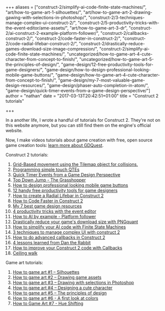 +++
aliases = ["construct-2/simplify-ai-code-finite-state-machines/", "art/how-to-game-art-1-silhouettes/", "art/how-to-game-art-2-drawing-gawing-with-selections-in-photoshop/", "construct-2/3-techniques-manage-complex-ui-construct-2/", "construct-2/5-productivity-tricks-with-the-event-editor/ame-assets/", "art/how-to-game-art-3-dr", "construct-2/ai-construct-2-example-platform-follower/", "construct-2/callbacks-construct-2/", "construct-2/code-faster-in-construct-2/", "construct-2/code-radial-lifebar-construct-2/", "construct-2/drastically-reduce-games-download-size-image-compression/", "construct-2/simplify-ai-code-finite-state-machines/", "uncategorized/how-to-game-art-4-cute-character-from-concept-to-finish/", "uncategorized/how-to-game-art-5-the-principles-of-design/", "game-design/12-free-productivity-tools-for-game-designers/", "game-design/how-to-design-professional-looking-mobile-game-buttons/", "game-design/how-to-game-art-4-cute-character-from-concept-to-finish/", "game-design/my-7-most-valuable-game-design-resources/", "game-design/phaser-auto-completion-in-atom/", "game-design/quick-timer-events-from-a-game-design-perspective/"]
author = "nathan"
date = "2017-03-13T20:42:51+01:00"
title = "Construct 2 tutorials"

+++

In a another life, I wrote a handful of tutorials for Construct 2. They're not on this website anymore, but you can still find them on the engine's official website.

Now, I make videos tutorials about game creation with free, open source game creation tools: [learn more about GDQuest](//gdquest.com).

Construct 2 tutorials:

1. [Grid-Based movement using the Tilemap object for collisions.](//www.scirra.com/tutorials/4838/grid-based-movement-using-the-tilemap-object-for-collisions)
1. [Programming simple touch QTEs](//www.scirra.com/tutorials/1445/programming-simple-touch-qtes)
1. [Quick Timer Events from a Game Design Perspective](//www.scirra.com/tutorials/1430/quick-timer-events-from-a-game-design-perspective)
1. [Top Down Jump - The Grasshopper](//www.scirra.com/tutorials/1405/top-down-jump-the-grasshopper)
1. [How to design professional looking mobile game buttons](//www.scirra.com/tutorials/1398/how-to-design-professional-looking-mobile-game-buttons)
1. [12 handy free productivity tools for game designers](//www.scirra.com/tutorials/1388/12-handy-free-productivity-tools-for-game-designers)
1. [How to create a Radial Lifebar in Construct 2](//www.scirra.com/tutorials/1377/how-to-create-a-radial-lifebar-in-construct-2)
1. [How to Code Faster in Construct 2](//www.scirra.com/tutorials/1365/how-to-code-faster-in-construct-2)
1. [My 7 best game design resources](//www.scirra.com/tutorials/1323/my-7-best-game-design-resources)
1. [4 productivity tricks with the event editor](//www.scirra.com/tutorials/1275/4-productivity-tricks-with-the-event-editor)
1. [How to AI by example - Platform follower](//www.scirra.com/tutorials/1158/how-to-ai-by-example-platform-follower)
1. [Drastically reduce your game's download size with PNGquant](//www.scirra.com/tutorials/1154/drastically-reduce-your-games-download-size-with-pngquant)
1. [How to simplify your AI code with Finite State Machines](//www.scirra.com/tutorials/1139/how-to-simplify-your-ai-code-with-finite-state-machines)
1. [3 techniques to manage complex UI with construct 2](//www.scirra.com/tutorials/1085/3-techniques-to-manage-complex-ui-with-construct-2)
1. [How to do advanced callbacks in Construct 2](//www.scirra.com/tutorials/1080/how-to-do-advanced-callbacks-in-construct-2)
1. [4 lessons learned from Dan the Rabbit](//www.scirra.com/tutorials/1077/4-lessons-learned-from-dan-the-rabbit)
1. [How to improve your Construct 2 code with Callbacks](//www.scirra.com/tutorials/1063/how-to-improve-your-construct-2-code-with-callbacks)
1. [Ceiling walk](//www.scirra.com/tutorials/1026/ceiling-walk)

Game art tutorials:

1. [How to game art #1 – Silhouettes](//www.scirra.com/tutorials/1407/how-to-game-art-1-silhouettes)
1. [How to game art #2 – Drawing game assets](//www.scirra.com/tutorials/1410/how-to-game-art-2-drawing-game-assets)
1. [How to game art #3 – Drawing with selections in Photoshop](//www.scirra.com/tutorials/1412/how-to-game-art-3-drawing-with-selections-in-photoshop)
1. [How to game art #4 – Designing a cute character](//www.scirra.com/tutorials/1419/how-to-game-art-4-designing-a-cute-character)
1. [How to game art #5 – The principles of design](//www.scirra.com/tutorials/1426/how-to-game-art-5-the-principles-of-design)
1. [How to game art #6 - A first look at colors](//www.scirra.com/tutorials/1453/how-to-game-art-6-a-first-look-at-colors)
1. [How to Game Art #7 - Hue Shifting](//www.scirra.com/tutorials/1458/how-to-game-art-7-hue-shifting)
